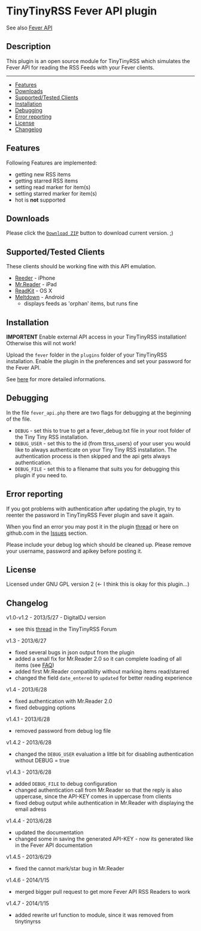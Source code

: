 # TinyTinyRSS Fever API plugin

See also [Fever API](fever-api.md)

## Description

This plugin is an open source module for TinyTinyRSS which simulates the Fever API for reading the RSS Feeds with your Fever clients.

- - -

* <a href="#features">Features</a>
* <a href="#download">Downloads</a>
* <a href="#supported">Supported/Tested Clients</a>
* <a href="#installation">Installation</a>
* <a href="#debug">Debugging</a>
* <a href="#error">Error reporting</a>
* <a href="#license">License</a>
* <a href="#changelog">Changelog</a>

## <a name="features">Features</a>

Following Features are implemented:

* getting new RSS items
* getting starred RSS items
* setting read marker for item(s)
* setting starred marker for item(s)
* hot is **not** supported

## <a name="downloads">Downloads</a>

Please click the [```Download ZIP```](https://github.com/dasmurphy/tinytinyrss-fever-plugin/archive/master.zip) button to download current version. ;)

## <a name="supported">Supported/Tested Clients</a>

These clients should be working fine with this API emulation.

* [Reeder](http://reederapp.com) - iPhone
* [Mr.Reader](http://www.curioustimes.de/mrreader/index.html) - iPad
* [ReadKit](http://readkitapp.com) - OS X
* [Meltdown](https://github.com/phubbard/Meltdown) - Android
  * displays feeds as 'orphan' items, but runs fine

## <a name="installation">Installation</a>

**IMPORTENT** Enable external API access in your TinyTinyRSS installation! Otherwise this will not work!

Upload the ```fever``` folder in the ```plugins``` folder of your TinyTinyRSS installation. Enable the plugin in the preferences and set your password for the Fever API.

See [here](http://tt-rss.org/forum/viewtopic.php?f=22&t=1981) for more detailed informations.

## <a name="debug">Debugging</a>

In the file ```fever_api.php``` there are two flags for debugging at the beginning of the file.

* ```DEBUG``` - set this to true to get a fever_debug.txt file in your root folder of the Tiny Tiny RSS installation.
* ```DEBUG_USER``` - set this to the id (from ttrss_users) of your user you would like to always authenticate on your Tiny Tiny RSS installation. The authentication process is then skipped and the api gets always authentication.
* ```DEBUG_FILE``` - set this to a filename that suits you for debugging this plugin if you need to.

## <a name="error">Error reporting</a>

If you got problems with authentication after updating the plugin, try to reenter the password in TinyTinyRSS Fever plugin and save it again.

When you find an error you may post it in the plugin [thread](http://tt-rss.org/forum/viewtopic.php?f=22&t=1981) or here on github.com in the [Issues](https://github.com/dasmurphy/tinytinyrss-fever-plugin/issues/) section.

Please include your debug log which should be cleaned up. Please remove your username, password and apikey before posting it.

## <a name="license">License</a>

Licensed under GNU GPL version 2 (<- I think this is okay for this plugin…)

## <a name="changelog">Changelog</a>

v1.0-v1.2 - 2013/5/27 - DigitalDJ version

* see this [thread](http://tt-rss.org/forum/viewtopic.php?f=22&t=1981) in the TinyTinyRSS Forum

v1.3 - 2013/6/27

* fixed several bugs in json output from the plugin
* added a small fix for Mr.Reader 2.0 so it can complete loading of all items (see [FAQ](http://www.curioustimes.de/mrreader/faq/))
* added first Mr.Reader compatiblity without marking items read/starred
* changed the field ```date_entered``` to ```updated``` for better reading experience

v1.4 - 2013/6/28

* fixed authentication with Mr.Reader 2.0
* fixed debugging options

v1.4.1 - 2013/6/28

* removed password from debug log file

v1.4.2 - 2013/6/28

* changed the ```DEBUG_USER``` evaluation a little bit for disabling authentication without DEBUG = true

v1.4.3 - 2013/6/28

* added ```DEBUG_FILE``` to debug configuration
* changed authentication call from Mr.Reader so that the reply is also uppercase, since the API-KEY comes in uppercase from clients
* fixed debug output while authentication in Mr.Reader with displaying the email adress

v1.4.4 - 2013/6/28

* updated the documentation
* changed some in saving the generated API-KEY - now its generated like in the Fever API documentation

v1.4.5 - 2013/6/29

* fixed the cannot mark/star bug in Mr.Reader

v1.4.6 - 2014/1/15

* merged bigger pull request to get more Fever API RSS Readers to work

v1.4.7 - 2014/1/15

* added rewrite url function to module, since it was removed from tinytinyrss
